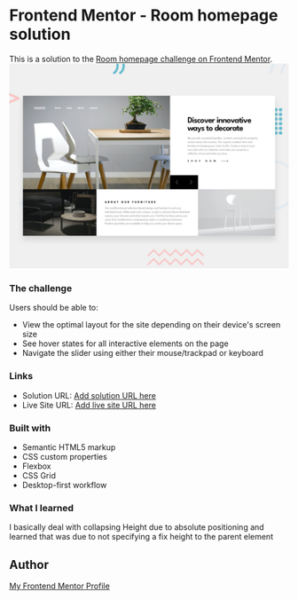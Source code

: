 # Frontend Mentor - Room homepage solution

This is a solution to the [Room homepage challenge on Frontend Mentor](https://www.frontendmentor.io/challenges/room-homepage-BtdBY_ENq).
![](./screenshot.jpg)
### The challenge

Users should be able to:

- View the optimal layout for the site depending on their device's screen size
- See hover states for all interactive elements on the page
- Navigate the slider using either their mouse/trackpad or keyboard


### Links

- Solution URL: [Add solution URL here](https://your-solution-url.com)
- Live Site URL: [Add live site URL here](https://your-live-site-url.com)



### Built with

- Semantic HTML5 markup
- CSS custom properties
- Flexbox
- CSS Grid
- Desktop-first workflow


### What I learned

I  basically deal with collapsing Height due to absolute positioning and learned that was due to not specifying a fix height to the parent element

## Author
[My Frontend Mentor Profile](https://www.frontendmentor.io/profile/yourusername)




